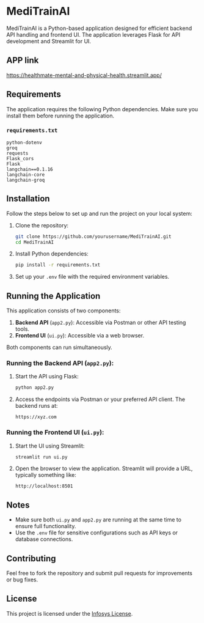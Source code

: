 # MediTrainAI

MediTrainAI is a Python-based application designed for efficient backend API handling and frontend UI. The application leverages Flask for API development and Streamlit for UI.
## APP link
https://healthmate-mental-and-physical-health.streamlit.app/

## Requirements

The application requires the following Python dependencies. Make sure you install them before running the application.

### `requirements.txt`
```
python-dotenv
groq
requests
Flask_cors
Flask
langchain==0.1.16
langchain-core
langchain-groq
```

## Installation

Follow the steps below to set up and run the project on your local system:

1. Clone the repository:
   ```bash
   git clone https://github.com/yourusername/MediTrainAI.git
   cd MediTrainAI
   ```

2. Install Python dependencies:
   ```bash
   pip install -r requirements.txt
   ```

3. Set up your `.env` file with the required environment variables.

## Running the Application

This application consists of two components:

1. **Backend API** (`app2.py`): Accessible via Postman or other API testing tools.
2. **Frontend UI** (`ui.py`): Accessible via a web browser.

Both components can run simultaneously.

### Running the Backend API (`app2.py`):

1. Start the API using Flask:
   ```bash
   python app2.py
   ```

2. Access the endpoints via Postman or your preferred API client. The backend runs at:
   ```
   https://xyz.com
   ```

### Running the Frontend UI (`ui.py`):

1. Start the UI using Streamlit:
   ```bash
   streamlit run ui.py
   ```

2. Open the browser to view the application. Streamlit will provide a URL, typically something like:
   ```
   http://localhost:8501
   ```

## Notes

- Make sure both `ui.py` and `app2.py` are running at the same time to ensure full functionality.
- Use the `.env` file for sensitive configurations such as API keys or database connections.

## Contributing

Feel free to fork the repository and submit pull requests for improvements or bug fixes.

## License

This project is licensed under the [Infosys License](LICENSE).
